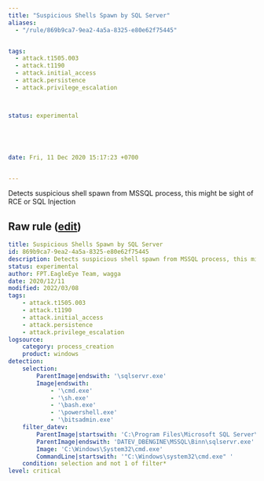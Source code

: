 ```yaml
---
title: "Suspicious Shells Spawn by SQL Server"
aliases:
  - "/rule/869b9ca7-9ea2-4a5a-8325-e80e62f75445"


tags:
  - attack.t1505.003
  - attack.t1190
  - attack.initial_access
  - attack.persistence
  - attack.privilege_escalation



status: experimental





date: Fri, 11 Dec 2020 15:17:23 +0700


---
```


Detects suspicious shell spawn from MSSQL process, this might be sight of RCE or SQL Injection

<!--more-->





## Raw rule ([edit](https://github.com/SigmaHQ/sigma/edit/master/rules/windows/process_creation/proc_creation_win_susp_shell_spawn_from_mssql.yml))
```yaml
title: Suspicious Shells Spawn by SQL Server
id: 869b9ca7-9ea2-4a5a-8325-e80e62f75445
description: Detects suspicious shell spawn from MSSQL process, this might be sight of RCE or SQL Injection
status: experimental
author: FPT.EagleEye Team, wagga
date: 2020/12/11
modified: 2022/03/08
tags:
    - attack.t1505.003
    - attack.t1190
    - attack.initial_access
    - attack.persistence
    - attack.privilege_escalation
logsource:
    category: process_creation
    product: windows
detection:
    selection:
        ParentImage|endswith: '\sqlservr.exe'
        Image|endswith:
            - '\cmd.exe'
            - '\sh.exe'
            - '\bash.exe'
            - '\powershell.exe'
            - '\bitsadmin.exe'
    filter_datev:
        ParentImage|startswith: 'C:\Program Files\Microsoft SQL Server\'
        ParentImage|endswith: 'DATEV_DBENGINE\MSSQL\Binn\sqlservr.exe'
        Image: 'C:\Windows\System32\cmd.exe'
        CommandLine|startswith: '"C:\Windows\system32\cmd.exe" '
    condition: selection and not 1 of filter*
level: critical

```
